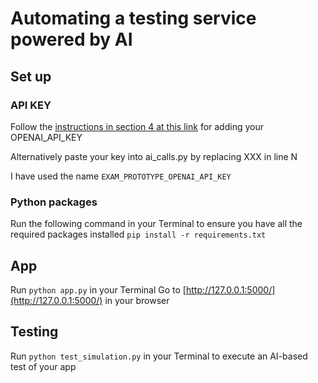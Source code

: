 # Automating a testing service powered by AI

## Set up

### API KEY
Follow the [instructions in section 4 at this link](https://help.openai.com/en/articles/5112595-best-practices-for-api-key-safety) for adding your OPENAI_API_KEY 

Alternatively paste your key into ai_calls.py by replacing XXX in line N

I have used the name `EXAM_PROTOTYPE_OPENAI_API_KEY` 

### Python packages
Run the following command in your Terminal to ensure you have all the required packages installed
```pip install -r requirements.txt```

## App
Run `python app.py` in your Terminal
Go to [http://127.0.0.1:5000/](http://127.0.0.1:5000/) in your browser

## Testing
Run `python test_simulation.py` in your Terminal to execute an AI-based test of your app
